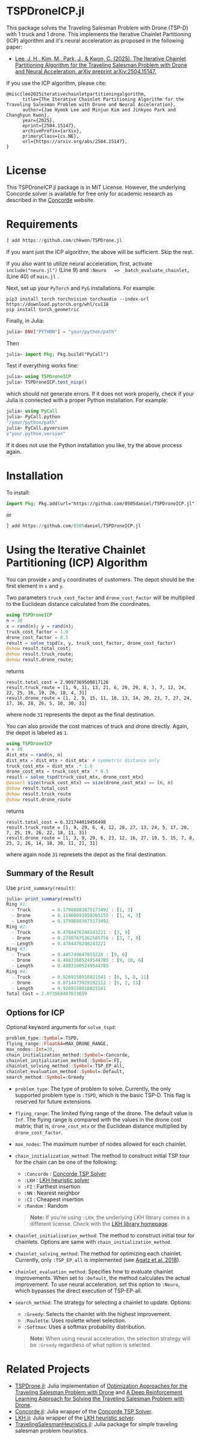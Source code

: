 # TSPDroneICP.jl

This package solves the Traveling Salesman Problem with Drone (TSP-D) with 1 truck and 1 drone. This implements the Iterative Chainlet Partitioning (ICP) algorithm and it's neural acceleration as proposed in the following paper:

* [Lee, J. H., Kim, M., Park, J., & Kwon, C. (2025). The Iterative Chainlet Partitioning Algorithm for the Traveling Salesman Problem with Drone and Neural Acceleration. arXiv preprint arXiv:2504.15147.](https://arxiv.org/abs/2504.15147)

If you use the ICP algorithm, please cite:
```
@misc{lee2025iterativechainletpartitioningalgorithm,
      title={The Iterative Chainlet Partitioning Algorithm for the Traveling Salesman Problem with Drone and Neural Acceleration}, 
      author={Jae Hyeok Lee and Minjun Kim and Jinkyoo Park and Changhyun Kwon},
      year={2025},
      eprint={2504.15147},
      archivePrefix={arXiv},
      primaryClass={cs.NE},
      url={https://arxiv.org/abs/2504.15147}, 
}
```
# License

This TSPDroneICP.jl package is in MIT License. However, the underlying Concorde solver is available for free only for academic research as described in the [Concorde](http://www.math.uwaterloo.ca/tsp/concorde.html) website.


# Requirements

```julia
] add https://github.com/chkwon/TSPDrone.jl
```
If you want just the ICP algorithm, the above will be sufficient. Skip the rest.

If you also want to utilize neural acceleration, first, activate `include("neuro.jl")` (Line 9) and `:Neuro   => _batch_evaluate_chainlet,` (Line 40) of `main.jl` .

Next, set up your `PyTorch` and `PyG` installations.
For example:
```console
pip3 install torch torchvision torchaudio --index-url https://download.pytorch.org/whl/cu118
pip install torch_geometric
```
Finally, in Julia:
```julia
julia> ENV["PYTHON"] = "your/python/path"
```
Then
```julia
julia> import Pkg; Pkg.build("PyCall")
```
Test if everything works fine:
```julia
julia> using TSPDroneICP
julia> TSPDroneICP.test_nicp()
```
which should not generate errors.
If it does not work properly, check if your Julia is connected with a proper Python installation. 
For example:
```julia
julia> using PyCall
julia> PyCall.python
"/your/python/path"
julia> PyCall.pyversion
v"your.python.version"
```
If it does not use the Python installation you like, try the above process again.

# Installation
To install:
```julia
import Pkg; Pkg.add(url="https://github.com/0505daniel/TSPDroneICP.jl")
```
or
```julia
] add https://github.com/0505daniel/TSPDroneICP.jl
```

# Using the Iterative Chainlet Partitioning (ICP) Algorithm

You can provide `x` and `y` coordinates of customers. 
The depot should be the first element in `x` and `y`.

Two parameters `truck_cost_factor` and `drone_cost_factor` will be multiplied to the Euclidean distance calculated from the coordinates. 
```julia 
using TSPDroneICP
n = 30 
x = rand(n); y = rand(n);
truck_cost_factor = 1.0 
drone_cost_factor = 0.5
result = solve_tspd(x, y, truck_cost_factor, drone_cost_factor)
@show result.total_cost;
@show result.truck_route;
@show result.drone_route;
```
returns
```
result.total_cost = 2.9097369509817126
result.truck_route = [1, 9, 11, 13, 21, 6, 20, 29, 8, 3, 7, 12, 24, 22, 25, 16, 19, 26, 10, 4, 31]
result.drone_route = [1, 2, 9, 15, 11, 18, 13, 14, 20, 23, 7, 27, 24, 17, 16, 28, 26, 5, 10, 30, 31]
```
where node `31` represents the depot as the final destination. 

You can also provide the cost matrices of truck and drone directly.
Again, the depot is labeled as `1`.
```julia
using TSPDroneICP
n = 30 
dist_mtx = rand(n, n)
dist_mtx = dist_mtx + dist_mtx' # symmetric distance only
truck_cost_mtx = dist_mtx .* 1.0
drone_cost_mtx = truck_cost_mtx .* 0.5 
result = solve_tspd(truck_cost_mtx, drone_cost_mtx)
@assert size(truck_cost_mtx) == size(drone_cost_mtx) == (n, n)
@show result.total_cost
@show result.truck_route
@show result.drone_route
```
returns
```
result.total_cost = 6.321744019456498
result.truck_route = [1, 9, 29, 6, 4, 12, 28, 27, 13, 24, 5, 17, 20, 7, 25, 19, 26, 22, 18, 11, 31]
result.drone_route = [1, 3, 9, 29, 6, 23, 12, 16, 27, 10, 5, 15, 7, 8, 25, 2, 26, 14, 18, 30, 11, 21, 31]
```
where again node `31` represets the depot as the final destination.

## Summary of the Result
Use `print_summary(result)`:
```julia
julia> print_summary(result)
Ring #1:
  - Truck        = 0.17988883875173492 : [1, 3]
  - Drone        = 0.11900891950265155 : [1, 4, 3]
  - Length       = 0.17988883875173492
Ring #2:
  - Truck        = 0.4784476248243221 : [3, 9]
  - Drone        = 0.27587675362585756 : [3, 7, 9]
  - Length       = 0.4784476248243221
Ring #3:
  - Truck        = 0.445749847855226 : [9, 6]
  - Drone        = 0.48831605249544785 : [9, 10, 6]
  - Length       = 0.48831605249544785
Ring #4:
  - Truck        = 0.9269158918021541 : [6, 5, 8, 11]
  - Drone        = 0.8714473929102112 : [6, 2, 11]
  - Length       = 0.9269158918021541
Total Cost = 2.073568407873659
```
## Options for ICP
Optional keyword arguments for `solve_tspd`:
```julia
problem_type::Symbol=:TSPD,
flying_range::Float64=MAX_DRONE_RANGE, 
max_nodes::Int=20, 
chain_initialization_method::Symbol=:Concorde,
chainlet_initialization_method::Symbol=:FI, 
chainlet_solving_method::Symbol=:TSP_EP_all,
chainlet_evaluation_method::Symbol=:Default,
search_method::Symbol=:Greedy
```

- ``problem_type``: The type of problem to solve. Currently, the only supported problem type is ``:TSPD``, which is the basic TSP-D. This flag is reserved for future extensions.

- ``flying_range``: The limited flying range of the drone. The default value is `Inf`. The flying range is compared with the values in the drone cost matrix; that is, `drone_cost_mtx` or the Euclidean distance multiplied by `drone_cost_factor`. 

- ``max_nodes``: The maximum number of nodes allowed for each chainlet.

- ``chain_initialization_method``: The method to construct initial TSP tour for the chain can be one of the following:
  - `:Concorde` : [Concorde TSP Solver](http://www.math.uwaterloo.ca/tsp/concorde/index.html)
  - `:LKH` : [LKH heuristic solver](http://webhotel4.ruc.dk/~keld/research/LKH/)
  - `:FI` : Farthest insertion 
  - `:NN` : Nearest neighbor 
  - `:CI` : Cheapest insertion
  - `:Random` : Random 
  > **Note:** If you're using ``:LKH``, the underlying LKH library comes in a different license. Check with the [LKH library homepage](http://webhotel4.ruc.dk/~keld/research/LKH-3/).

- ``chainlet_initialization_method``: The method to construct initial tour for chainlets. Options are same with ``chain_initialization_method``.

- ``chainlet_solving_method``: The method for optimizing each chainlet. Currently, only ``:TSP_EP_all`` is implemented (see [Agatz et al. 2018](https://doi.org/10.1287/trsc.2017.0791)).

- ``chainlet_evaluation_method``: Specifies how to evaluate chainlet improvements. When set to ``:Default``, the method calculates the actual improvement. To use neural acceleration, set this option to ``:Neuro``, which bypasses the direct execution of TSP-EP-all.

- ``search_method``: The strategy for selecting a chainlet to update. Options:
  - ``:Greedy``: Selects the chainlet with the highest improvement.
  - ``:Roulette``: Uses roulette wheel selection.
  - ``:Softmax``: Uses a softmax probability distribution.
  > **Note:** When using neural acceleration, the selection strategy will be ``:Greedy`` regardless of what option is selected.
  

# Related Projects
- [TSPDrone.jl](https://github.com/chkwon/TSPDrone.jl): Julia implementation of [Optimization Approaches for the Traveling Salesman Problem with Drone](https://pubsonline.informs.org/doi/abs/10.1287/trsc.2017.0791?journalCode=trsc_) and [A Deep Reinforcement Learning Approach for Solving the Traveling Salesman Problem with Drone](https://www.sciencedirect.com/science/article/abs/pii/S0968090X22003941).
- [Concorde.jl](https://github.com/chkwon/Concorde.jl): Julia wrapper of the [Concorde TSP Solver](http://www.math.uwaterloo.ca/tsp/concorde/index.html).
- [LKH.jl](https://github.com/chkwon/LKH.jl): Julia wrapper of the [LKH heuristic solver](http://webhotel4.ruc.dk/~keld/research/LKH/).
- [TravelingSalesmanHeuristics.jl](https://github.com/evanfields/TravelingSalesmanHeuristics.jl): Julia package for simple traveling salesman problem heuristics. 
